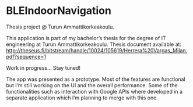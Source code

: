 # BLEIndoorNavigation

Thesis project @ Turun Ammattikorkeakoulu.

This application is part of my bachelor’s thesis for the degree of IT engineering at Turun Ammattikorkeakoulu. Thesis document available at: http://theseus.fi/bitstream/handle/10024/105619/Herrera%20Vargas_Milan.pdf?sequence=1

Work in progress… Stay tuned!

The app was presented as a prototype. Most of the features are functional but I’m still working on the UI and the overall performance. Some of the functionalities such as interaction with Google APIs where developed in a separate application which I’m planning to merge with this one. 



